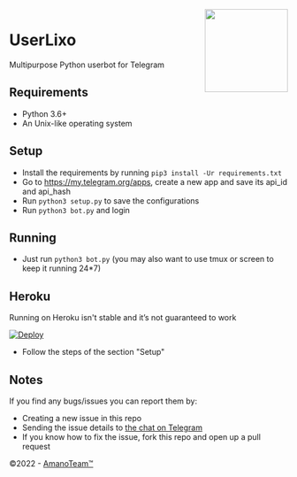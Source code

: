 <img src="https://piics.ml/i/005.png" width="150" align="right">

# UserLixo

Multipurpose Python userbot for Telegram

## Requirements

*   Python 3.6+
*   An Unix-like operating system

## Setup

*   Install the requirements by running `pip3 install -Ur requirements.txt`
*   Go to https://my.telegram.org/apps, create a new app and save its api_id and api_hash
*   Run `python3 setup.py` to save the configurations
*   Run `python3 bot.py` and login

## Running

*   Just run `python3 bot.py` (you may also want to use tmux or screen to keep it running 24\*7)

## Heroku

Running on Heroku isn't stable and it’s not guaranteed to work

[![Deploy](https://www.herokucdn.com/deploy/button.svg)](https://heroku.com/deploy)

*   Follow the steps of the section "Setup"

## Notes

If you find any bugs/issues you can report them by:

*   Creating a new issue in this repo
*   Sending the issue details to [the chat on Telegram](https://t.me/AmanoChat)
*   If you know how to fix the issue, fork this repo and open up a pull request

©2022 - [AmanoTeam™](https://amanoteam.com)

